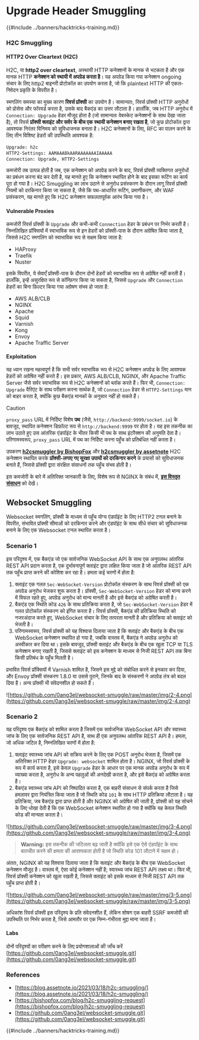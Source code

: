 # Upgrade Header Smuggling

{{#include ../banners/hacktricks-training.md}}

### H2C Smuggling <a href="#http2-over-cleartext-h2c" id="http2-over-cleartext-h2c"></a>

#### HTTP2 Over Cleartext (H2C) <a href="#http2-over-cleartext-h2c" id="http2-over-cleartext-h2c"></a>

H2C, या **http2 over cleartext**, अस्थायी HTTP कनेक्शनों के मानक से भटकता है और एक मानक HTTP **कनेक्शन को स्थायी में अपग्रेड करता है**। यह अपग्रेड किया गया कनेक्शन ongoing संचार के लिए http2 बाइनरी प्रोटोकॉल का उपयोग करता है, जो कि plaintext HTTP की एकल-निवेदन प्रकृति के विपरीत है।

स्मगलिंग समस्या का मुख्य कारण **रिवर्स प्रॉक्सी** का उपयोग है। सामान्यतः, रिवर्स प्रॉक्सी HTTP अनुरोधों को प्रोसेस और फॉरवर्ड करता है, उसके बाद बैकएंड का उत्तर लौटाता है। हालाँकि, जब HTTP अनुरोध में `Connection: Upgrade` हेडर मौजूद होता है (जो सामान्यतः वेबस्केट कनेक्शनों के साथ देखा जाता है), तो रिवर्स **प्रॉक्सी क्लाइंट और सर्वर के बीच एक स्थायी कनेक्शन बनाए रखता है**, जो कुछ प्रोटोकॉल द्वारा आवश्यक निरंतर विनिमय को सुविधाजनक बनाता है। H2C कनेक्शनों के लिए, RFC का पालन करने के लिए तीन विशिष्ट हेडरों की उपस्थिति आवश्यक है:
```
Upgrade: h2c
HTTP2-Settings: AAMAAABkAARAAAAAAAIAAAAA
Connection: Upgrade, HTTP2-Settings
```
कमजोरी तब उत्पन्न होती है जब, एक कनेक्शन को अपग्रेड करने के बाद, रिवर्स प्रॉक्सी व्यक्तिगत अनुरोधों का प्रबंधन करना बंद कर देती है, यह मानते हुए कि कनेक्शन स्थापित होने के बाद इसका रूटिंग का कार्य पूरा हो गया है। H2C Smuggling का लाभ उठाने से अनुरोध प्रसंस्करण के दौरान लागू रिवर्स प्रॉक्सी नियमों को दरकिनार किया जा सकता है, जैसे कि पथ-आधारित रूटिंग, प्रमाणीकरण, और WAF प्रसंस्करण, यह मानते हुए कि H2C कनेक्शन सफलतापूर्वक आरंभ किया गया है।

#### Vulnerable Proxies <a href="#exploitation" id="exploitation"></a>

कमजोरी रिवर्स प्रॉक्सी के `Upgrade` और कभी-कभी `Connection` हेडर के प्रबंधन पर निर्भर करती है। निम्नलिखित प्रॉक्सियों में स्वाभाविक रूप से इन हेडरों को प्रॉक्सी-पास के दौरान अग्रेषित किया जाता है, जिससे H2C स्मगलिंग को स्वाभाविक रूप से सक्षम किया जाता है:

- HAProxy
- Traefik
- Nuster

इसके विपरीत, ये सेवाएँ प्रॉक्सी-पास के दौरान दोनों हेडरों को स्वाभाविक रूप से अग्रेषित नहीं करती हैं। हालाँकि, इन्हें असुरक्षित रूप से कॉन्फ़िगर किया जा सकता है, जिससे `Upgrade` और `Connection` हेडरों का बिना फ़िल्टर किया गया अग्रेषण संभव हो जाता है:

- AWS ALB/CLB
- NGINX
- Apache
- Squid
- Varnish
- Kong
- Envoy
- Apache Traffic Server

#### Exploitation <a href="#exploitation" id="exploitation"></a>

यह ध्यान रखना महत्वपूर्ण है कि सभी सर्वर स्वाभाविक रूप से H2C कनेक्शन अपग्रेड के लिए आवश्यक हेडरों को अग्रेषित नहीं करते हैं। इस प्रकार, AWS ALB/CLB, NGINX, और Apache Traffic Server जैसे सर्वर स्वाभाविक रूप से H2C कनेक्शनों को ब्लॉक करते हैं। फिर भी, `Connection: Upgrade` वैरिएंट के साथ परीक्षण करना सार्थक है, जो `Connection` हेडर से `HTTP2-Settings` मान को बाहर करता है, क्योंकि कुछ बैकएंड मानकों के अनुसार नहीं हो सकते हैं।

> [!CAUTION]
> `proxy_pass` URL में निर्दिष्ट विशेष **पथ** (जैसे, `http://backend:9999/socket.io`) के बावजूद, स्थापित कनेक्शन डिफ़ॉल्ट रूप से `http://backend:9999` पर होता है। यह इस तकनीक का लाभ उठाते हुए उस आंतरिक एंडपॉइंट के भीतर किसी भी पथ के साथ इंटरैक्शन की अनुमति देता है। परिणामस्वरूप, `proxy_pass` URL में पथ का निर्दिष्ट करना पहुँच को प्रतिबंधित नहीं करता है।

उपकरण [**h2csmuggler by BishopFox**](https://github.com/BishopFox/h2csmuggler) और [**h2csmuggler by assetnote**](https://github.com/assetnote/h2csmuggler) H2C कनेक्शन स्थापित करके **प्रॉक्सी-लगाए गए सुरक्षा उपायों को दरकिनार करने** के प्रयासों को सुविधाजनक बनाते हैं, जिससे प्रॉक्सी द्वारा संरक्षित संसाधनों तक पहुँच संभव होती है।

इस कमजोरी के बारे में अतिरिक्त जानकारी के लिए, विशेष रूप से NGINX के संबंध में, [**इस विस्तृत संसाधन**](../network-services-pentesting/pentesting-web/nginx.md#proxy_set_header-upgrade-and-connection) को देखें।

## Websocket Smuggling

Websocket स्मगलिंग, प्रॉक्सी के माध्यम से पहुँच योग्य एंडपॉइंट के लिए HTTP2 टनल बनाने के विपरीत, संभावित प्रॉक्सी सीमाओं को दरकिनार करने और एंडपॉइंट के साथ सीधे संचार को सुविधाजनक बनाने के लिए एक Websocket टनल स्थापित करता है।

### Scenario 1

इस परिदृश्य में, एक बैकएंड जो एक सार्वजनिक WebSocket API के साथ एक अनुपलब्ध आंतरिक REST API प्रदान करता है, एक दुर्भावनापूर्ण क्लाइंट द्वारा लक्षित किया जाता है जो आंतरिक REST API तक पहुँच प्राप्त करने की कोशिश कर रहा है। हमला कई चरणों में होता है:

1. क्लाइंट एक गलत `Sec-WebSocket-Version` प्रोटोकॉल संस्करण के साथ रिवर्स प्रॉक्सी को एक अपग्रेड अनुरोध भेजकर शुरू करता है। प्रॉक्सी, `Sec-WebSocket-Version` हेडर को मान्य करने में विफल रहते हुए, अपग्रेड अनुरोध को मान्य मानती है और इसे बैकएंड को अग्रेषित करती है।
2. बैकएंड एक स्थिति कोड `426` के साथ प्रतिक्रिया करता है, जो `Sec-WebSocket-Version` हेडर में गलत प्रोटोकॉल संस्करण को इंगित करता है। रिवर्स प्रॉक्सी, बैकएंड की प्रतिक्रिया स्थिति को नजरअंदाज करते हुए, WebSocket संचार के लिए तत्परता मानती है और प्रतिक्रिया को क्लाइंट को भेजती है।
3. परिणामस्वरूप, रिवर्स प्रॉक्सी को यह विश्वास दिलाया जाता है कि क्लाइंट और बैकएंड के बीच एक WebSocket कनेक्शन स्थापित हो गया है, जबकि वास्तव में, बैकएंड ने अपग्रेड अनुरोध को अस्वीकार कर दिया था। इसके बावजूद, प्रॉक्सी क्लाइंट और बैकएंड के बीच एक खुला TCP या TLS कनेक्शन बनाए रखती है, जिससे क्लाइंट को इस कनेक्शन के माध्यम से निजी REST API तक बिना किसी प्रतिबंध के पहुँच मिलती है।

प्रभावित रिवर्स प्रॉक्सियों में Varnish शामिल है, जिसने इस मुद्दे को संबोधित करने से इनकार कर दिया, और Envoy प्रॉक्सी संस्करण 1.8.0 या उससे पुराने, जिनके बाद के संस्करणों ने अपग्रेड तंत्र को बदल दिया है। अन्य प्रॉक्सी भी संवेदनशील हो सकते हैं।

![https://github.com/0ang3el/websocket-smuggle/raw/master/img/2-4.png](https://github.com/0ang3el/websocket-smuggle/raw/master/img/2-4.png)

### Scenario 2

यह परिदृश्य एक बैकएंड को शामिल करता है जिसमें एक सार्वजनिक WebSocket API और स्वास्थ्य जांच के लिए एक सार्वजनिक REST API है, साथ ही एक अनुपलब्ध आंतरिक REST API है। हमला, जो अधिक जटिल है, निम्नलिखित चरणों में होता है:

1. क्लाइंट स्वास्थ्य जांच API को सक्रिय करने के लिए एक POST अनुरोध भेजता है, जिसमें एक अतिरिक्त HTTP हेडर `Upgrade: websocket` शामिल होता है। NGINX, जो रिवर्स प्रॉक्सी के रूप में कार्य करता है, इसे केवल `Upgrade` हेडर के आधार पर एक मानक अपग्रेड अनुरोध के रूप में व्याख्या करता है, अनुरोध के अन्य पहलुओं की अनदेखी करता है, और इसे बैकएंड को अग्रेषित करता है।
2. बैकएंड स्वास्थ्य जांच API को निष्पादित करता है, एक बाहरी संसाधन से संपर्क करता है जिसे हमलावर द्वारा नियंत्रित किया जाता है जो स्थिति कोड `101` के साथ HTTP प्रतिक्रिया लौटाता है। यह प्रतिक्रिया, जब बैकएंड द्वारा प्राप्त होती है और NGINX को अग्रेषित की जाती है, प्रॉक्सी को यह सोचने के लिए धोखा देती है कि एक WebSocket कनेक्शन स्थापित हो गया है क्योंकि यह केवल स्थिति कोड की मान्यता करता है।

![https://github.com/0ang3el/websocket-smuggle/raw/master/img/3-4.png](https://github.com/0ang3el/websocket-smuggle/raw/master/img/3-4.png)

> **Warning:** इस तकनीक की जटिलता बढ़ जाती है क्योंकि इसे एक ऐसे एंडपॉइंट के साथ बातचीत करने की क्षमता की आवश्यकता होती है जो स्थिति कोड 101 लौटाने में सक्षम हो।

अंततः, NGINX को यह विश्वास दिलाया जाता है कि क्लाइंट और बैकएंड के बीच एक WebSocket कनेक्शन मौजूद है। वास्तव में, ऐसा कोई कनेक्शन नहीं है; स्वास्थ्य जांच REST API लक्ष्य था। फिर भी, रिवर्स प्रॉक्सी कनेक्शन को खुला रखती है, जिससे क्लाइंट को इसके माध्यम से निजी REST API तक पहुँच प्राप्त होती है।

![https://github.com/0ang3el/websocket-smuggle/raw/master/img/3-5.png](https://github.com/0ang3el/websocket-smuggle/raw/master/img/3-5.png)

अधिकांश रिवर्स प्रॉक्सी इस परिदृश्य के प्रति संवेदनशील हैं, लेकिन शोषण एक बाहरी SSRF कमजोरी की उपस्थिति पर निर्भर करता है, जिसे आमतौर पर एक निम्न-गंभीरता मुद्दा माना जाता है।

#### Labs

दोनों परिदृश्यों का परीक्षण करने के लिए प्रयोगशालाओं की जाँच करें [https://github.com/0ang3el/websocket-smuggle.git](https://github.com/0ang3el/websocket-smuggle.git)

### References

- [https://blog.assetnote.io/2021/03/18/h2c-smuggling/](https://blog.assetnote.io/2021/03/18/h2c-smuggling/)
- [https://bishopfox.com/blog/h2c-smuggling-request](https://bishopfox.com/blog/h2c-smuggling-request)
- [https://github.com/0ang3el/websocket-smuggle.git](https://github.com/0ang3el/websocket-smuggle.git)

{{#include ../banners/hacktricks-training.md}}
